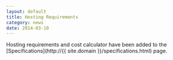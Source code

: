 ```yaml
---
layout: default
title: Hosting Requirements
category: news
date: 2014-03-10
---
```

Hosting requirements and cost calculator have been added to the [Specifications](http://{{ site.domain }}/specifications.html) page.


